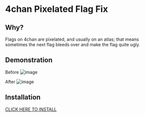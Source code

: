 4chan Pixelated Flag Fix
====================
## Why?
Flags on 4chan are pixelated, and usually on an atlas; that means sometimes the next flag bleeds over and make the flag quite ugly.

## Demonstration
Before
![image](https://github.com/user-attachments/assets/058d56c8-2df4-4385-aabf-c53c05ad369d)



After
![image](https://github.com/user-attachments/assets/1fda1a73-6068-4910-ac50-4c7b5a5da6cd)



## Installation
[CLICK HERE TO INSTALL](https://raw.githubusercontent.com/CHooverShrimp/TamperMonkey_Userscripts/main/4chan%20fix%20flag/4chanFixFlag.user.js)
